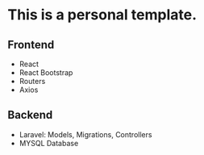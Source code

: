 # This is a personal template.

## Frontend

- React
- React Bootstrap
- Routers
- Axios

## Backend

- Laravel: Models, Migrations, Controllers
- MYSQL Database
